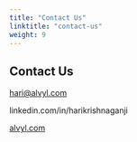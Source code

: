 ```yaml
---
title: "Contact Us"
linktitle: "contact-us"
weight: 9
---
```


## Contact Us

hari@alvyl.com

linkedin.com/in/harikrishnaganji

[alvyl.com](https://www.alvyl.com)
